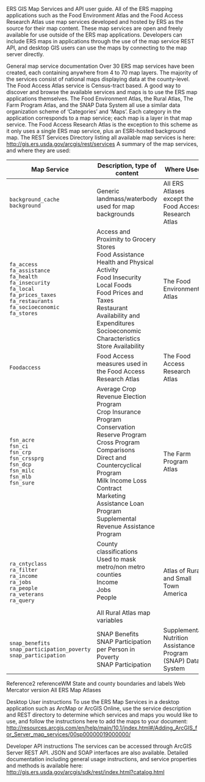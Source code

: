 ERS GIS Map Services and API user guide.
All of the ERS mapping applications such as the Food Environment Atlas and the Food Access Research Atlas use map services developed and hosted by ERS as the source for their map content.  These map services are open and freely available for use outside of the ERS map applications.  Developers can include ERS maps in applications through the use of the map service REST API, and desktop GIS users can use the maps by connecting to the map server directly.

General map service documentation
Over 30 ERS map services have been created, each containing anywhere from 4 to 70 map layers. The majority of the services consist of national maps displaying data at the county-level.  The Food Access Atlas service is Census-tract based.  A good way to discover and browse the available services and maps is to use the ERS map applications themselves.  The Food Environment Atlas, the Rural Atlas, The Farm Program Atlas, and the SNAP Data System all use a similar data organization scheme of ‘Categories’ and ‘Maps’.  Each category in the application corresponds to a map service; each map is a layer in that map service.  The Food Access Research Atlas is the exception to this scheme as it only uses a single ERS map service, plus an ESRI-hosted background map.
The REST Services Directory listing all available map services is here:  http://gis.ers.usda.gov/arcgis/rest/services
A summary of the map services, and where they are used:

|Map Service | Description, type of content |	Where Used |
| ---------- | ---------------------------- | ---------- |
|`background_cache`<br>`background` | Generic landmass/waterbody used for map backgrounds | All ERS Atlases except the Food Access Research Atlas |
|`fa_access`<br>`fa_assistance`<br>`fa_health`<br>`fa_insecurity`<br>`fa_local`<br>`fa_prices_taxes`<br>`fa_restaurants` <br>`fa_socioeconomic`<br>`fa_stores` | Access and Proximity to Grocery Stores<br>Food Assistance<br>Health and Physical Activity<br>Food Insecurity<br>Local Foods<br>Food Prices and Taxes<br>Restaurant Availability and Expenditures<br>Socioeconomic Characteristics<br>Store Availability | The Food Environment Atlas |
|`Foodaccess` |	Food Access measures used in the Food Access Research Atlas | The Food Access Research Atlas |
|`fsn_acre`<br>`fsn_ci`<br>`fsn_crp`<br>`fsn_crssprg`<br>`fsn_dcp`<br>`fsn_milc`<br>`fsn_mlb`<br>`fsn_sure` | Average Crop Revenue Election Program<br>Crop Insurance Program<br>Conservation Reserve Program<br>Cross Program Comparisons<br>Direct and Countercyclical Program<br>Milk Income Loss Contract<br>Marketing Assistance Loan Program<br>Supplemental Revenue Assistance Program | The Farm Program Atlas |
|`ra_cntyclass`<br>`ra_filter`<br>`ra_income`<br>`ra_jobs`<br>`ra_people`<br>`ra_veterans`<br>`ra_query` | County classifications<br>Used to mask metro/non metro counties<br>Income<br>Jobs<br>People<br><br>All Rural Atlas map variables | Atlas of Rural and Small Town America |
|`snap_benefits`<br>`snap_participation_poverty`<br>`snap_participation` | SNAP Benefits<br>SNAP Participation per Person in Poverty<br>SNAP Participation | Supplemental Nutrition Assistance Program (SNAP) Data System |

Reference2
referenceWM
State and county boundaries and labels
Web Mercator version	All ERS Map Atlases

Desktop User instructions
To use the ERS Map Services in a desktop application such as ArcMap or ArcGIS Online, use the service description and REST directory to determine which services and maps you would like to use, and follow the instructions here to add the maps to your document:  
http://resources.arcgis.com/en/help/main/10.1/index.html#/Adding_ArcGIS_for_Server_map_services/00sp00000019000000/

Developer API instructions
The services can be accessed through ArcGIS Server REST API.  JSON and SOAP interfaces are also available.   Detailed documentation including general usage instructions, and service properties and methods is available here: 
http://gis.ers.usda.gov/arcgis/sdk/rest/index.html?catalog.html


